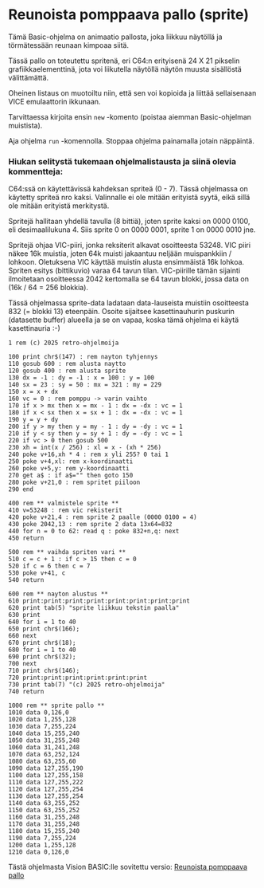 # Reunoista pomppaava pallo (sprite)

Tämä Basic-ohjelma on animaatio pallosta, joka liikkuu näytöllä ja törmätessään reunaan kimpoaa siitä.

Tässä pallo on toteutettu spritenä, eri C64:n erityisenä 24 X 21 pikselin grafiikkaelementtinä, jota voi liikutella näytöllä näytön muusta sisällöstä välittämättä.

Oheinen listaus on muotoiltu niin, että sen voi kopioida ja liittää sellaisenaan VICE emulaattorin ikkunaan.

Tarvittaessa kirjoita ensin `new` -komento (poistaa aiemman Basic-ohjelman muistista).

Aja ohjelma `run` -komennolla. Stoppaa ohjelma painamalla jotain näppäintä.

### Hiukan selitystä tukemaan ohjelmalistausta ja siinä olevia kommentteja:

C64:ssä on käytettävissä kahdeksan spriteä (0 - 7). Tässä ohjelmassa on käytetty spriteä nro kaksi. 
Valinnalle ei ole mitään erityistä syytä, eikä sillä ole mitään erityistä merkitystä.

Spritejä hallitaan yhdellä tavulla (8 bittiä), joten sprite kaksi on 0000 0100, eli desimaalilukuna 4. Siis sprite 0 on 0000 0001, sprite 1 on 0000 0010 jne.

Spritejä ohjaa VIC-piiri, jonka reksiterit alkavat osoitteesta 53248. VIC piiri näkee 16k muistia, joten 64k muisti jakaantuu neljään muispankkiin / lohkoon.
Oletuksena VIC käyttää muistin alusta ensimmäistä 16k lohkoa. Spriten esitys (bittikuvio) varaa 64 tavun tilan. 
VIC-piirille tämän sijainti ilmoitetaan osoitteessa 2042 kertomalla se 64 tavun blokki, jossa data on (16k / 64 = 256 blokkia).

Tässä ohjelmassa sprite-data ladataan data-lauseista muistiin osoitteesta 832 (= blokki 13) eteenpäin. Osoite sijaitsee kasettinauhurin puskurin (datasette buffer) alueella ja se on vapaa,
koska tämä ohjelma ei käytä kasettinauria :-)


```
1 rem (c) 2025 retro-ohjelmoija

100 print chr$(147) : rem nayton tyhjennys
110 gosub 600 : rem alusta naytto
120 gosub 400 : rem alusta sprite
130 dx = -1 : dy = -1 : x = 100 : y = 100
140 sx = 23 : sy = 50 : mx = 321 : my = 229
150 x = x + dx
160 vc = 0 : rem pomppu -> varin vaihto
170 if x > mx then x = mx - 1 : dx = -dx : vc = 1
180 if x < sx then x = sx + 1 : dx = -dx : vc = 1
190 y = y + dy
200 if y > my then y = my - 1 : dy = -dy : vc = 1
210 if y < sy then y = sy + 1 : dy = -dy : vc = 1
220 if vc > 0 then gosub 500
230 xh = int(x / 256) : xl = x - (xh * 256)
240 poke v+16,xh * 4 : rem x yli 255? 0 tai 1
250 poke v+4,xl: rem x-koordinaatti 
260 poke v+5,y: rem y-koordinaatti
270 get a$ : if a$="" then goto 150
280 poke v+21,0 : rem spritet piiloon
290 end

400 rem ** valmistele sprite **
410 v=53248 : rem vic rekisterit
420 poke v+21,4 : rem sprite 2 paalle (0000 0100 = 4)
430 poke 2042,13 : rem sprite 2 data 13x64=832
440 for n = 0 to 62: read q : poke 832+n,q: next
450 return

500 rem ** vaihda spriten vari **
510 c = c + 1 : if c > 15 then c = 0
520 if c = 6 then c = 7
530 poke v+41, c
540 return

600 rem ** nayton alustus **
610 print:print:print:print:print:print:print:print
620 print tab(5) "sprite liikkuu tekstin paalla"
630 print 
640 for i = 1 to 40
650 print chr$(166);
660 next
670 print chr$(18);
680 for i = 1 to 40
690 print chr$(32);
700 next
710 print chr$(146);
720 print:print:print:print:print:print
730 print tab(7) "(c) 2025 retro-ohjelmoija"
740 return

1000 rem ** sprite pallo **
1010 data 0,126,0
1020 data 1,255,128
1030 data 7,255,224
1040 data 15,255,240
1050 data 31,255,248
1060 data 31,241,248
1070 data 63,252,124
1080 data 63,255,60
1090 data 127,255,190
1100 data 127,255,158
1110 data 127,255,222
1120 data 127,255,254
1130 data 127,255,254
1140 data 63,255,252
1150 data 63,255,252
1160 data 31,255,248
1170 data 31,255,248
1180 data 15,255,240
1190 data 7,255,224
1200 data 1,255,128
1210 data 0,126,0

```

Tästä ohjelmasta Vision BASIC:lle sovitettu versio: [Reunoista pomppaava pallo](../Vision%20BASIC/Pomppupallo%20VB.md)



